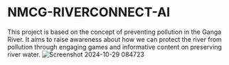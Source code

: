 # NMCG-RIVERCONNECT-AI
This project is based on the concept of preventing pollution in the Ganga River. It aims to raise awareness about how we can protect the river from pollution through engaging games and informative content on preserving river water.
![Screenshot 2024-10-29 084723](https://github.com/user-attachments/assets/a8eb676c-4cd8-4dbd-b2c9-9a88516fbe62)
